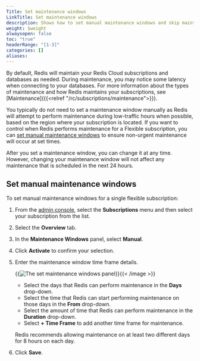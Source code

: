 ```yaml
---
Title: Set maintenance windows
LinkTitle: Set maintenance windows
description: Shows how to set manual maintenance windows and skip maintenance.
weight: $weight
alwaysopen: false
toc: "true"
headerRange: "[1-3]"
categories: []
aliases: 
---
```


By default, Redis will maintain your Redis Cloud subscriptions and databases as needed. During maintenance, you may notice some latency when connecting to your databases. For more information about the types of maintenance and how Redis maintains your subscriptions, see [Maintenance]({{<relref "/rc/subscriptions/maintenance">}}).

You typically do not need to set a maintenance window manually as Redis will attempt to perform maintenance during low-traffic hours when possible, based on the region where your subscription is located. If you want to control when Redis performs maintenance for a Flexible subscription, you can [set manual maintenance windows](#set-manual-maintenance-windows) to ensure non-urgent maintenance will occur at set times.

After you set a maintenance window, you can change it at any time. However, changing your maintenance window will not affect any maintenance that is scheduled in the next 24 hours.

## Set manual maintenance windows

To set manual maintenance windows for a single flexible subscription:

1. From the [admin console](https://app.redislabs.com/), select the **Subscriptions** menu and then select your subscription from the list.

1. Select the **Overview** tab.

1. In the **Maintenance Windows** panel, select **Manual**.

1. Click **Activate** to confirm your selection.

1. Enter the maintenance window time frame details.

    {{<image filename="images/rc/subscriptions-set-maintenance-window.png" alt="The set maintenance windows panel" >}}{{< /image >}}

    - Select the days that Redis can perform maintenance in the **Days** drop-down.
    - Select the time that Redis can start performing maintenance on those days in the **From** drop-down.
    - Select the amount of time that Redis can perform maintenance in the **Duration** drop-down.
    - Select **+ Time Frame** to add another time frame for maintenance.

    Redis recommends allowing maintenance on at least two different days for 8 hours on each day.

1. Click **Save**.





